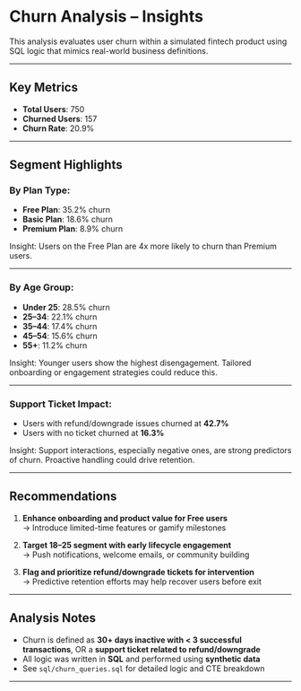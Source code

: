 # Churn Analysis – Insights

This analysis evaluates user churn within a simulated fintech product using SQL logic that mimics real-world business definitions.

---

## Key Metrics

- **Total Users**: 750
- **Churned Users**: 157
- **Churn Rate**: 20.9%

---

## Segment Highlights

### By Plan Type:
- **Free Plan**: 35.2% churn
- **Basic Plan**: 18.6% churn
- **Premium Plan**: 8.9% churn

Insight: Users on the Free Plan are 4x more likely to churn than Premium users.

---

### By Age Group:
- **Under 25**: 28.5% churn
- **25–34**: 22.1% churn
- **35–44**: 17.4% churn
- **45–54**: 15.6% churn
- **55+**: 11.2% churn

Insight: Younger users show the highest disengagement. Tailored onboarding or engagement strategies could reduce this.

---

### Support Ticket Impact:
- Users with refund/downgrade issues churned at **42.7%**
- Users with no ticket churned at **16.3%**

Insight: Support interactions, especially negative ones, are strong predictors of churn. Proactive handling could drive retention.

---

## Recommendations

1. **Enhance onboarding and product value for Free users**  
   → Introduce limited-time features or gamify milestones

2. **Target 18–25 segment with early lifecycle engagement**  
   → Push notifications, welcome emails, or community building

3. **Flag and prioritize refund/downgrade tickets for intervention**  
   → Predictive retention efforts may help recover users before exit

---

## Analysis Notes

- Churn is defined as **30+ days inactive with < 3 successful transactions**, OR a **support ticket related to refund/downgrade**
- All logic was written in **SQL** and performed using **synthetic data**
- See `sql/churn_queries.sql` for detailed logic and CTE breakdown

---